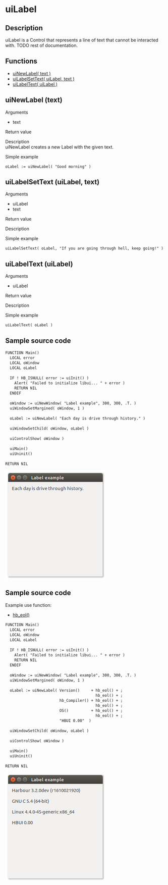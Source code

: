 # **uiLabel**

## Description
uiLabel is a Control that represents a line of text that cannot be interacted with. TODO rest of documentation.

## Functions
- [uiNewLabel( text )](#uinewlabel-text)
- [uiLabelSetText( uiLabel, text )](#uilabelsettext-uilabel-text)
- [uiLabelText( uiLabel )](#uilabeltext-uilabel)

## uiNewLabel (text)
Arguments
- text

Return value

Description <br>
uiNewLabel creates a new Label with the given text.

Simple example
```harbour
oLabel := uiNewLabel( "Good morning" )
```
## uiLabelSetText (uiLabel, text)
Arguments
- uiLabel
- text

Return value

Description

Simple example
```harbour
uiLabelSetText( oLabel, "If you are going through hell, keep going!" )
```
## uiLabelText (uiLabel)
Arguments
- uiLabel

Return value

Description

Simple example
```harbour
uiLabelText( oLabel )
```
## Sample source code
```harbour
FUNCTION Main()
  LOCAL error
  LOCAL oWindow
  LOCAL oLabel

  IF ! HB_ISNULL( error := uiInit() )
    Alert( "Failed to initialize libui... " + error )
    RETURN NIL
  ENDIF

  oWindow := uiNewWindow( "Label example", 300, 300, .T. )
  uiWindowSetMargined( oWindow, 1 )

  oLabel := uiNewLabel( "Each day is dri­ve through his­to­ry." )

  uiWindowSetChild( oWindow, oLabel )

  uiControlShow( oWindow )

  uiMain()
  uiUninit()

RETURN NIL
```
![Linux](ss/label_01.png "With family Linux Ubuntu desktop, based on GNOME")
## Sample source code
Example use function:
- [hb_eol()](http://harbour.edu.pl/harbour/doc/harbour.html#hb_eol)
```harbour
FUNCTION Main()
  LOCAL error
  LOCAL oWindow
  LOCAL oLabel

  IF ! HB_ISNULL( error := uiInit() )
    Alert( "Failed to initialize libui... " + error )
    RETURN NIL
  ENDIF

  oWindow := uiNewWindow( "Label example", 300, 300, .T. )
  uiWindowSetMargined( oWindow, 1 )

  oLabel := uiNewLabel( Version()     + hb_eol() + ;
                                        hb_eol() + ;
                        hb_Compiler() + hb_eol() + ;
                                        hb_eol() + ;
                        OS()          + hb_eol() + ;
                                        hb_eol() + ;
                        "HBUI 0.00"  )

  uiWindowSetChild( oWindow, oLabel )

  uiControlShow( oWindow )

  uiMain()
  uiUninit()

RETURN NIL
```
![Linux](ss/label_02.png "With family Linux Ubuntu desktop, based on GNOME")